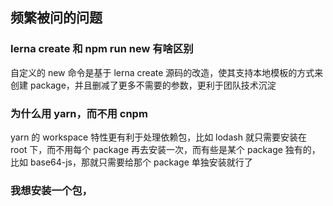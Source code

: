 ## 频繁被问的问题

### lerna create 和 npm run new 有啥区别

自定义的 new 命令是基于 lerna create 源码的改造，使其支持本地模板的方式来创建 package，并且删减了更多不需要的参数，更利于团队技术沉淀

### 为什么用 yarn，而不用 cnpm

yarn 的 workspace 特性更有利于处理依赖包，比如 lodash 就只需要安装在 root 下，而不用每个 package 再去安装一次，而有些是某个 package 独有的，比如 base64-js，那就只需要给那个 package 单独安装就行了

### 我想安装一个包，
